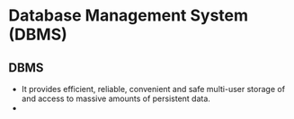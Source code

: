 # Database Management System (DBMS) 

## DBMS
* It provides efficient, reliable, convenient and safe multi-user storage of and access to massive amounts of persistent data.
* 










